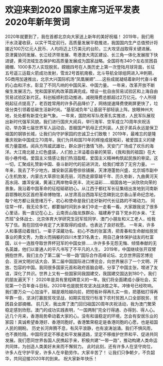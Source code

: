 欢迎来到2020
国家主席习近平发表2020年新年贺词
===========================
2020年就要到了，我在首都北京向大家送上新年的美好祝福！
2019年，我们用汗水浇灌收获，以实干笃定前行。高质量发展平稳推进，我国国内生产总值预计将接近100万亿元人民币、人均将迈上1万美元的台阶。三大攻坚战取得关键进展。京津冀协同发展、长江经济带发展、粤港澳大湾区建设、长三角一体化发展按下快进键，黄河流域生态保护和高质量发展成为国家战略。全国将有340个左右贫困县摘帽、1000多万人实现脱贫。嫦娥四号在人类历史上第一次登陆月球背面，长征五号遥三运载火箭成功发射，雪龙2号首航南极，北斗导航全球组网进入冲刺期，5G商用加速推出，北京大兴国际机场“凤凰展翅”……这些成就凝结着新时代奋斗者的心血和汗水，彰显了不同凡响的中国风采、中国力量。
一年来，改革开放不断催生发展活力。党和国家机构改革圆满完成。增设一批自由贸易试验区和上海自由贸易试验区新片区。科创板顺利启动推进。减税降费总额超过2万亿元。个人所得税起征点提高了，老百姓常用的许多药品降价了，网络提速降费使刷屏更快了，垃圾分类引领着低碳生活新时尚。“基层减负年”让基层干部轻装上阵。放眼神州大地，处处都有新变化新气象。
一年来，国防和军队改革扎实推进，人民军队展现出新时代强军风貌。我们进行国庆大阅兵，举行海军、空军成立70周年庆祝活动，举办第七届世界军人运动会。首艘国产航母正式列装。人民子弟兵永远是保卫祖国的钢铁长城，让我们向守护家园的忠诚卫士们致敬！
2019年，最难忘的是隆重庆祝新中国成立70周年。我们为共和国70年的辉煌成就喝彩，被爱国主义的硬核力量震撼。阅兵方阵威武雄壮，群众游行激情飞扬，天安门广场成了欢乐的海洋。大江南北披上红色盛装，人们脸上洋溢着自豪的笑容，《我和我的祖国》在大街小巷传唱。爱国主义情感让我们热泪盈眶，爱国主义精神构筑起民族的脊梁。这一切，汇聚成礼赞新中国、奋斗新时代的前进洪流，给我们增添了无穷力量。
一年来，我去了不少地方。雄安新区画卷徐徐铺展，天津港蓬勃兴盛，北京城市副中心生机勃发，内蒙古大草原壮美亮丽，河西走廊穿越千年、历久弥新，九曲黄河天高水阔、雄浑安澜，黄浦江两岸物阜民丰、流光溢彩……祖国各地一派欣欣向荣的景象。我沿着中国革命的征程砥砺初心。从江西于都红军长征集结出发地到河南新县鄂豫皖苏区首府革命博物馆，从甘肃高台西路军纪念碑到北京香山革命纪念地，每个地方都让我思绪万千，初心和使命是我们走好新时代长征路的不竭动力。
同往常一样，我无论多忙，都要抽时间到乡亲们中走一走看一看。大家跟我说了很多心里话，我一直记在心上。云南贡山独龙族群众、福建寿宁县下党乡的乡亲、“王杰班”全体战士、北京体育大学研究生冠军班同学、澳门小朋友和义工老人，给我写了信。我在回信中肯定了大家取得的成绩，也表达了良好祝愿。
一年来，许多人和事感动着我们。一辈子深藏功名、初心不改的张富清，把青春和生命献给脱贫事业的黄文秀，为救火而捐躯的四川木里31名勇士，用自己身体保护战友的杜富国，以十一连胜夺取世界杯冠军的中国女排……许许多多无怨无悔、倾情奉献的无名英雄，他们以普通人的平凡书写了不平凡的人生。
2019年，中国继续张开双臂拥抱世界。我们主办了第二届“一带一路”国际合作高峰论坛、北京世界园艺博览会、亚洲文明对话大会、第二届中国国际进口博览会，向世界展示了一个文明、开放、包容的中国。我同很多国家元首和政府首脑会晤，分享了中国主张，增进了友谊，深化了共识。世界上又有一些国家同我国建交，我国建交国达到180个。我们的朋友遍天下！
2020年是具有里程碑意义的一年。我们将全面建成小康社会，实现第一个百年奋斗目标。2020年也是脱贫攻坚决战决胜之年。冲锋号已经吹响。我们要万众一心加油干，越是艰险越向前，把短板补得再扎实一些，把基础打得再牢靠一些，坚决打赢脱贫攻坚战，如期实现现行标准下农村贫困人口全部脱贫、贫困县全部摘帽。
前几天，我出席了澳门回归祖国20周年庆祝活动，我为澳门繁荣稳定感到欣慰。澳门的成功实践表明，“一国两制”完全行得通、办得到、得人心。近几个月来，香港局势牵动着大家的心。没有和谐稳定的环境，怎会有安居乐业的家园！真诚希望香港好、香港同胞好。香港繁荣稳定是香港同胞的心愿，也是祖国人民的期盼。
历史长河奔腾不息，有风平浪静，也有波涛汹涌。我们不惧风雨，也不畏险阻。中国将坚定不移走和平发展道路，坚定不移维护世界和平、促进共同发展。我们愿同世界各国人民携起手来，积极共建“一带一路”，推动构建人类命运共同体，为创造人类美好未来而不懈努力。
此时此刻，还有许多人在坚守岗位，许多人在守护平安，许多人在辛勤劳作。大家辛苦了！
让我们只争朝夕，不负韶华，共同迎接2020年的到来。
祝大家新年快乐！
